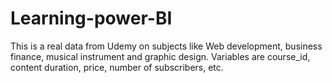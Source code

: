 # Learning-power-BI
This is a real data from Udemy on subjects like Web development, business finance, musical instrument and graphic design. Variables are course_id, content duration, price, number of subscribers, etc.
